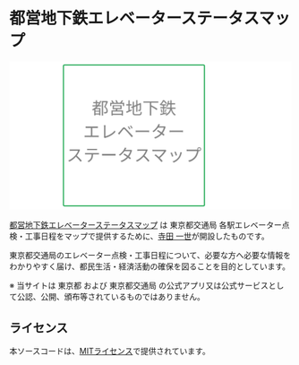 # 都営地下鉄エレベーターステータスマップ

![](./ogp.png)

[都営地下鉄エレベーターステータスマップ](https://terachan0117.github.io/toei-subway-elevators-status-maps/) は 東京都交通局 各駅エレベーター点検・工事日程をマップで提供するために、[寺田 一世](https://tera-chan.com/)が開設したものです。

東京都交通局のエレベーター点検・工事日程について、必要な方へ必要な情報をわかりやすく届け、都民生活・経済活動の確保を図ることを目的としています。

※ 当サイトは 東京都 および 東京都交通局 の公式アプリ又は公式サービスとして公認、公開、頒布等されているものではありません。

## ライセンス
本ソースコードは、[MITライセンス](./LICENSE)で提供されています。